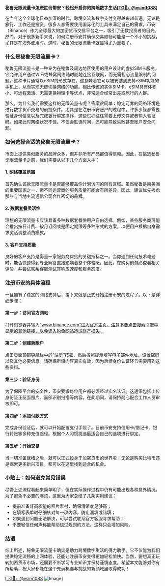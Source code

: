 **秘鲁无限流量卡怎麽註冊幣安？轻松开启你的跨境数字生活[[TG💪+ @esim1088](https://t.me/s/esim1088)]**

在当今这个全球化日益加深的时代，跨境交流和数字支付变得越来越普遍。无论是旅行、工作还是投资，很多人都需要使用国际化的工具来满足自己的需求。币安（Binance）作为全球最大的加密货币交易平台之一，吸引了无数投资者的目光。然而，对于很多新手来说，如何注册币安并确保交易顺畅可能是一个不小的挑战，尤其是在海外使用时。这时，秘鲁的无限流量卡就显得尤为重要了。

### 什么是秘鲁无限流量卡？

秘鲁无限流量卡是一种专为在秘鲁及周边地区使用的用户设计的虚拟SIM卡服务。它允许用户通过WiFi或蜂窝网络随时随地连接互联网，而无需担心流量限制的问题。这种卡片通常以eSIM的形式存在，这意味着它可以被安装到支持eSIM功能的手机上，从而实现无缝切换网络的功能。相比传统的实体SIM卡，eSIM具有体积小、可远程激活、无需更换物理卡等优点，非常适合经常出差或旅行的人群。

那么，为什么我们需要这样的无限流量卡呢？答案很简单：稳定可靠的网络环境是进行数字货币交易的前提条件。尤其是在注册币安账户的过程中，许多步骤都需要验证身份信息以及完成银行绑定操作，这些过程往往需要上传文件或者输入验证码。如果此时网络状况不佳，不仅会耽误时间，还可能导致失败甚至账户安全问题。

### 如何选择合适的秘鲁无限流量卡？

市面上提供类似服务的品牌众多，但并非所有产品都值得信赖。因此，在挑选秘鲁无限流量卡之前，我们需要从以下几个方面入手：

#### 1. 网络覆盖范围
首先确认该款无限流量卡是否能够覆盖你计划访问的所有区域。虽然秘鲁是南美洲的重要国家之一，但不同运营商的服务质量可能会有所差异。因此，建议优先考虑那些与当地主流通信公司合作密切的品牌。

#### 2. 数据套餐灵活性
理想的无限流量卡应该具备多种数据套餐供用户自由选择。例如，某些服务商可能会推出按日计费、按月订阅或是固定期限等多种形式的方案，以便用户根据自身需求灵活调整消费模式。

#### 3. 客户支持质量
良好的客户支持是衡量一家服务商优劣的关键指标之一。当你遇到任何技术难题时，能否快速得到专业解答直接影响着整个体验感。因此，在购买前务必查看相关评价，并尝试联系客服测试其响应速度和服务态度。

### 注册币安的具体流程

一旦拥有了稳定的网络支持后，接下来就是正式开始注册币安的过程了。以下是详细步骤：

#### 第一步：访问官方网站
打开浏览器并输入“www.binance.com”进入官方主页。注意不要点击搜索引擎中显示的其他链接，以免误入钓鱼网站造成财产损失。

#### 第二步：创建新账户
点击页面顶部导航栏中的“注册”按钮，然后按照提示填写电子邮件地址、设置密码以及其他必要信息。请确保所填内容真实有效，因为后续身份认证环节需要用到这些资料。

#### 第三步：验证身份
为了保障平台的安全性，币安要求每位用户都必须经过实名认证。这通常包括上传身份证正反面照片、面部识别扫描等内容。在此期间，请保持耐心配合工作人员审核即可。

#### 第四步：添加付款方式
完成身份验证后，就可以开始配置支付手段了。目前币安支持信用卡/借记卡、银行转账等多种充值途径。根据个人习惯挑选最适合自己的选项进行绑定。

#### 第五步：开始交易
当一切准备就绪之后，就可以正式投身于加密货币的世界啦！无论是购买比特币还是探索更多新兴项目，都可以在这里找到适合的机会。

### 小贴士：如何避免常见错误

尽管上述流程看起来简单明了，但在实际操作过程中仍有可能出现各种意外情况。为了避免不必要的麻烦，这里为大家总结了几条实用建议：

- 提前准备好高质量的照片素材，确保清晰度足够高；
- 在填写表单时仔细核对每一项内容，防止漏填或错填；
- 如果遇到问题无法解决，可以尝试联系官方客服寻求帮助；
- 不要轻信任何声称能帮助绕过规则的方法，这样只会增加风险。

### 结语

综上所述，秘鲁无限流量卡确实是助力跨境数字生活的得力助手。它不仅能为我们提供稳定流畅的上网体验，还能让注册币安变得更加轻松愉快。当然，要想真正玩转加密货币市场，还需要不断学习专业知识并保持谨慎态度。希望本文能够对你有所帮助，祝大家都能在这个充满机遇与挑战的新领域里取得成功！

[[TG💪+ @esim1088](https://t.me/s/esim1088) ![Image](https://i.postimg.cc/4NQfJmqS/Snipaste-2025-05-13-00-14-12.png)]